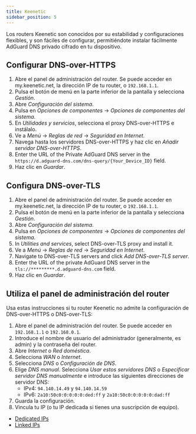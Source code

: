 ```yaml
---
title: Keenetic
sidebar_position: 5
---
```


Los routers Keenetic son conocidos por su estabilidad y configuraciones flexibles, y son fáciles de configurar, permitiéndote instalar fácilmente AdGuard DNS privado cifrado en tu dispositivo.

## Configurar DNS-over-HTTPS

1. Abre el panel de administración del router. Se puede acceder en my.keenetic.net, la dirección IP de tu router, o `192.168.1.1`.
2. Pulsa el botón de menú en la parte inferior de la pantalla y selecciona _Gestión_.
3. Abre _Configuración del sistema_.
4. Pulsa en _Opciones de componentes_ → _Opciones de componentes del sistema_.
5. En _Utilidades y servicios_, selecciona el proxy DNS-over-HTTPS e instálalo.
6. Ve a _Menú_ → _Reglas de red_ → _Seguridad en Internet_.
7. Navega hasta los servidores DNS-over-HTTPS y haz clic en _Añadir servidor DNS-over-HTTPS_.
8. Enter the URL of the Private AdGuard DNS server in the `https://d.adguard-dns.com/dns-query/{Your_Device_ID}` field.
9. Haz clic en _Guardar_.

## Configura DNS-over-TLS

1. Abre el panel de administración del router. Se puede acceder en my.keenetic.net, la dirección IP de tu router, o `192.168.1.1`.
2. Pulsa el botón de menú en la parte inferior de la pantalla y selecciona _Gestión_.
3. Abre _Configuración del sistema_.
4. Pulsa en _Opciones de componentes_ → _Opciones de componentes del sistema_.
5. In _Utilities and services_, select DNS-over-TLS proxy and install it.
6. Ve a _Menú_ → _Reglas de red_ → _Seguridad en Internet_.
7. Navigate to DNS-over-TLS servers and click _Add DNS-over-TLS server_.
8. Enter the URL of the private AdGuard DNS server in the `tls://*********.d.adguard-dns.com` field.
9. Haz clic en _Guardar_.

## Utiliza el panel de administración del router

Usa estas instrucciones si tu router Keenetic no admite la configuración de DNS-over-HTTPS o DNS-over-TLS:

1. Abre el panel de administración del router. Se puede acceder en `192.168.1.1` o `192.168.0.1`.
2. Introduce el nombre de usuario del administrador (generalmente, es admin) y la contraseña del router.
3. Abre _Internet_ o _Red doméstica_.
4. Selecciona _WAN_ o _Internet_.
5. Selecciona _DNS_ o _Configuración de DNS_.
6. Elige _DNS manual_. Selecciona _Usar estos servidores DNS_ o _Especificar servidor DNS manualmente_ e introduce las siguientes direcciones de servidor DNS:
    - IPv4: `94.140.14.49` y `94.140.14.59`
    - IPv6: `2a10:50c0:0:0:0:0:ded:ff` y `2a10:50c0:0:0:0:0:dad:ff`
7. Guarda la configuración.
8. Vincula tu IP (o tu IP dedicada si tienes una suscripción de equipo).

 - [Dedicated IPs](/private-dns/connect-devices/other-options/dedicated-ip.md)
 - [Linked IPs](/private-dns/connect-devices/other-options/linked-ip.md)
